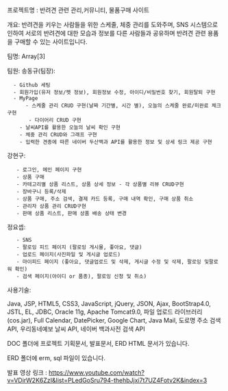 프로젝트명 : 반려견 관련 관리,커뮤니티, 물품구매 사이트

개요: 반려견을 키우는 사람들을 위한 스케줄, 체중 관리를 도와주며, SNS 시스템으로 인하여 서로의 반려견에 대한 모습과 정보를 다른 사람들과 공유하며 반려견 관련 용품을 구매할 수 있는 사이트입니다.

팀명: Array[3]

팀원:
  송동규(팀장): 
  
      - Github 세팅 
      - 회원가입(유저 정보/펫 정보), 회원정보 수정, 아이디/비밀번호 찾기, 회원탈퇴 구현 
      - MyPage 
          - 스케줄 관리 CRUD 구현(날짜 기간별, 시간 별), 오늘의 스케줄 완료/미완료 체크 구현 
           - 다이어리 CRUD 구현 
        - 날씨API를 활용한 오늘의 날씨 확인 구현 
        - 체중 관리 CRUD와 그래프 구현 
        - 입력한 견종에 따른 네이버 두산백과 API를 활용한 정보 및 상세 링크 제공 구현 

  강현구: 
  
       - 로그인, 메인 페이지 구현
       - 상품 구매
       - 카테고리별 상품 리스트, 상품 상세 정보 - 각 상품별 리뷰 CRUD구현
       - 장바구니 등록/삭제
       - 상품 구매, 주소 검색, 결제 카드 등록, 구매 내역 확인, 구매 상품 취소
       - 관리자 상품 관리 CRUD구현
       - 판매 상품 리스트, 판매 상품 배송 상태 변경
 
  정요셉: 
  
       - SNS 
       - 팔로잉 피드 페이지 (팔로잉 게시물, 좋아요, 댓글) 
       - 업로드 페이지(사진파일 및 게시글 업로드)
       - 마이피드 페이지 (좋아요, 댓글업로드 및 삭제, 게시글 수정 및 삭제, 팔로잉 및팔로워 확인)
       - 검색 페이지(아이디 or 품종), 팔로잉 신청 및 취소) 

사용기술:

Java, JSP, HTML5, CSS3, JavaScript, jQuery, JSON, Ajax, 
BootStrap4.0, JSTL, EL, JDBC, Oracle 11g, Apache Tomcat9.0, 
파일 업로드 라이브러리(cos.jar),  Full Calendar, DatePicker, Google Chart, 
Java Mail, 도로명 주소 검색 API, 우리동네예보 날씨 API, 네이버 백과사전 검색 API

DOC 폴더에 프로젝트 기획문서, 발표문서, ERD HTML 문서가 있습니다.

ERD 폴더에 erm, sql 파일이 있습니다.

발표 영상 링크 : https://www.youtube.com/watch?v=VDirW2K6ZzI&list=PLedGoSru794-thehbJjxi7t7UZ4Fotv2K&index=3

